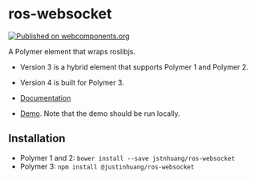# ros-websocket
[![Published on webcomponents.org](https://img.shields.io/badge/webcomponents.org-published-blue.svg)](https://www.webcomponents.org/element/jstnhuang/ros-websocket)

A Polymer element that wraps roslibjs.
- Version 3 is a hybrid element that supports Polymer 1 and Polymer 2.
- Version 4 is built for Polymer 3.

- [Documentation](https://www.webcomponents.org/element/jstnhuang/ros-websocket/elements/ros-websocket)
- [Demo](https://www.webcomponents.org/element/jstnhuang/ros-websocket/demo/demo/index.html).
  Note that the demo should be run locally.

## Installation
- Polymer 1 and 2: `bower install --save jstnhuang/ros-websocket`
- Polymer 3: `npm install @justinhuang/ros-websocket`
